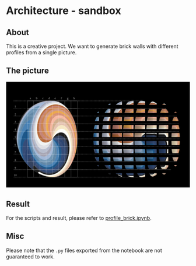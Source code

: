 # Architecture - sandbox

## About

This is a creative project. We want to generate brick walls with different profiles from a single picture.

## The picture

![rainbow spiral](./origin.png)

## Result

For the scripts and result, please refer to [profile_brick.ipynb](./profile_brick.ipynb).

## Misc

Please note that the `.py` files exported from the notebook are not guaranteed to work.
